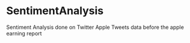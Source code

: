 # SentimentAnalysis
Sentiment Analysis done on Twitter Apple Tweets data before the apple earning report 

